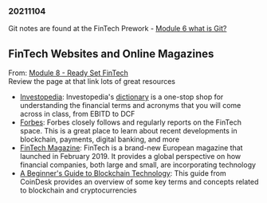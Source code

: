 ### 20211104

Git notes are found at the FinTech Prework - [Module 6 what is Git?](https://coding-bootcamp-fintech-prework.readthedocs-hosted.com/en/latest/modules/module-6-what-is-git/)

## FinTech Websites and Online Magazines  
From: [Module 8 - Ready Set FinTech](https://coding-bootcamp-fintech-prework.readthedocs-hosted.com/en/latest/modules/module-8-ready-set-fintech/)  
Review the page at that link lots of great resources  
* [Investopedia](https://www.investopedia.com/): Investopedia's [dictionary](https://www.investopedia.com/dictionary/) is a one-stop shop for understanding the financial terms and acronyms that you will come across in class, from EBITD to DCF  
* [Forbes](https://www.forbes.com/fintech/#3dd431513f1a): Forbes closely follows and regularly reports on the FinTech space. This is a great place to learn about recent developments in blockchain, payments, digital banking, and more  
* [FinTech Magazine](https://www.fintechmagazine.com/magazine/fintech-magazine/february-2019): FinTech is a brand-new European magazine that launched in February 2019. It provides a global perspective on how financial companies, both large and small, are incorporating technology  
* [A Beginner's Guide to Blockchain Technology](https://www.coindesk.com/information): This guide from CoinDesk provides an overview of some key terms and concepts related to blockchain and cryptocurrencies  
